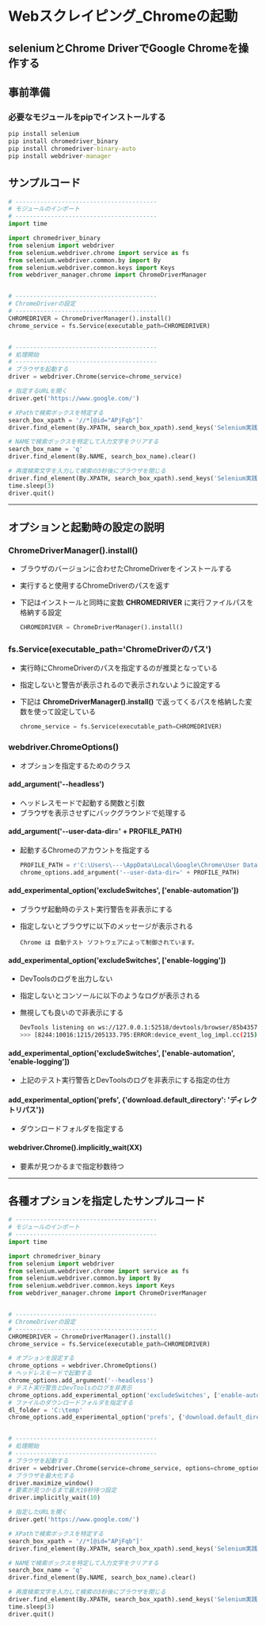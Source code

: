 # Webスクレイピング_Chromeの起動

## seleniumとChrome DriverでGoogle Chromeを操作する

## 事前準備

### 必要なモジュールをpipでインストールする

```cmd
pip install selenium
pip install chromedriver_binary
pip install chromedriver-binary-auto
pip install webdriver-manager
```

## サンプルコード

```python
# ----------------------------------------
# モジュールのインポート
# ----------------------------------------
import time

import chromedriver_binary
from selenium import webdriver
from selenium.webdriver.chrome import service as fs
from selenium.webdriver.common.by import By
from selenium.webdriver.common.keys import Keys
from webdriver_manager.chrome import ChromeDriverManager


# ----------------------------------------
# ChromeDriverの設定
# ----------------------------------------
CHROMEDRIVER = ChromeDriverManager().install()
chrome_service = fs.Service(executable_path=CHROMEDRIVER)


# ----------------------------------------
# 処理開始
# ----------------------------------------
# ブラウザを起動する
driver = webdriver.Chrome(service=chrome_service)

# 指定するURLを開く
driver.get('https://www.google.com/')

# XPathで検索ボックスを特定する
search_box_xpath = '//*[@id="APjFqb"]'
driver.find_element(By.XPATH, search_box_xpath).send_keys('Selenium実践入門')

# NAMEで検索ボックスを特定して入力文字をクリアする
search_box_name = 'q'
driver.find_element(By.NAME, search_box_name).clear()

# 再度検索文字を入力して検索の3秒後にブラウザを閉じる
driver.find_element(By.XPATH, search_box_xpath).send_keys('Selenium実践入門' + Keys.RETURN)
time.sleep(3)
driver.quit()
```

---

## オプションと起動時の設定の説明

### ChromeDriverManager().install()

* ブラウザのバージョンに合わせたChromeDriverをインストールする
* 実行すると使用するChromeDriverのパスを返す
* 下記はインストールと同時に変数 **CHROMEDRIVER** に実行ファイルパスを格納する設定

  ```python
  CHROMEDRIVER = ChromeDriverManager().install()
  ```

### fs.Service(executable_path='ChromeDriverのパス')

* 実行時にChromeDriverのパスを指定するのが推奨となっている
* 指定しないと警告が表示されるので表示されないように設定する
* 下記は **ChromeDriverManager().install()** で返ってくるパスを格納した変数を使って設定している

  ```python
  chrome_service = fs.Service(executable_path=CHROMEDRIVER)
  ```

### webdriver.ChromeOptions()

* オプションを指定するためのクラス

#### add_argument('--headless')

* ヘッドレスモードで起動する関数と引数
* ブラウザを表示させずにバックグラウンドで処理する

#### add_argument('--user-data-dir=' + PROFILE_PATH)

* 起動するChromeのアカウントを指定する

  ```python
  PROFILE_PATH = r'C:\Users\---\AppData\Local\Google\Chrome\User Data'
  chrome_options.add_argument('--user-data-dir=' + PROFILE_PATH)
  ```

#### add_experimental_option('excludeSwitches', ['enable-automation'])

* ブラウザ起動時のテスト実行警告を非表示にする
* 指定しないとブラウザに以下のメッセージが表示される

  ```
  Chrome は 自動テスト ソフトウェアによって制御されています。
  ```

#### add_experimental_option('excludeSwitches', ['enable-logging'])

* DevToolsのログを出力しない
* 指定しないとコンソールに以下のようなログが表示される
* 無視しても良いので非表示にする

  ```bash
  DevTools listening on ws://127.0.0.1:52518/devtools/browser/85b4357a-7fc7-4969-a3f0-e6c235eecc03
  >>> [8244:10016:1215/205133.795:ERROR:device_event_log_impl.cc(215)] [20:30:40.795] USB: usb_device_handle_win.cc:1045 Failed to read descriptor from node connection: システムに接続されたデバイスが機能していません。 (0x1F)
  ```

#### add_experimental_option('excludeSwitches', ['enable-automation', 'enable-logging'])

* 上記のテスト実行警告とDevToolsのログを非表示にする指定の仕方

#### add_experimental_option('prefs', {'download.default_directory': 'ディレクトリパス'})

* ダウンロードフォルダを指定する

#### webdriver.Chrome().implicitly_wait(XX)

* 要素が見つかるまで指定秒数待つ

---

## 各種オプションを指定したサンプルコード

```python
# ----------------------------------------
# モジュールのインポート
# ----------------------------------------
import time

import chromedriver_binary
from selenium import webdriver
from selenium.webdriver.chrome import service as fs
from selenium.webdriver.common.by import By
from selenium.webdriver.common.keys import Keys
from webdriver_manager.chrome import ChromeDriverManager


# ----------------------------------------
# ChromeDriverの設定
# ----------------------------------------
CHROMEDRIVER = ChromeDriverManager().install()
chrome_service = fs.Service(executable_path=CHROMEDRIVER)

# オプションを設定する
chrome_options = webdriver.ChromeOptions()
# ヘッドレスモードで起動する
chrome_options.add_argument('--headless')
# テスト実行警告とDevToolsのログを非表示
chrome_options.add_experimental_option('excludeSwitches', ['enable-automation', 'enable-logging'])
# ファイルのダウンロードフォルダを指定する
dl_folder = 'C:\temp'
chrome_options.add_experimental_option('prefs', {'download.default_directory': dl_folder})


# ----------------------------------------
# 処理開始
# ----------------------------------------
# ブラウザを起動する
driver = webdriver.Chrome(service=chrome_service, options=chrome_options)
# ブラウザを最大化する
driver.maximize_window()
# 要素が見つかるまで最大10秒待つ設定
driver.implicitly_wait(10)

# 指定したURLを開く
driver.get('https://www.google.com/')

# XPathで検索ボックスを特定する
search_box_xpath = '//*[@id="APjFqb"]'
driver.find_element(By.XPATH, search_box_xpath).send_keys('Selenium実践入門')

# NAMEで検索ボックスを特定して入力文字をクリアする
search_box_name = 'q'
driver.find_element(By.NAME, search_box_name).clear()

# 再度検索文字を入力して検索の3秒後にブラウザを閉じる
driver.find_element(By.XPATH, search_box_xpath).send_keys('Selenium実践入門' + Keys.RETURN)
time.sleep(3)
driver.quit()
```
